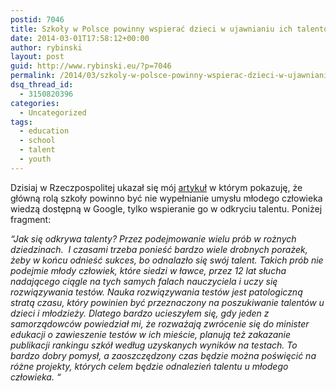 ```yaml
---
postid: 7046
title: Szkoły w Polsce powinny wspierać dzieci w ujawnianiu ich talentów
date: 2014-03-01T17:58:12+00:00
author: rybinski
layout: post
guid: http://www.rybinski.eu/?p=7046
permalink: /2014/03/szkoly-w-polsce-powinny-wspierac-dzieci-w-ujawnianiu-ich-talentow/
dsq_thread_id:
  - 3150820396
categories:
  - Uncategorized
tags:
  - education
  - school
  - talent
  - youth
---
```

Dzisiaj w Rzeczpospolitej ukazał się mój [artykuł](http://www.ekonomia.rp.pl/artykul/1090756-Nasze-szkoly-nie-ucza-poszukiwania-talentu.html) w którym pokazuję, że główną rolą szkoły powinno być nie wypełnianie umysłu młodego człowieka wiedzą dostępną w Google, tylko wspieranie go w odkryciu talentu. Poniżej fragment:

_“Jak się odkrywa talenty? Przez podejmowanie wielu prób w rożnych dziedzinach.  I czasami trzeba ponieść bardzo wiele drobnych porażek, żeby w końcu odnieść sukces, bo odnalazło się swój talent. Takich prób nie podejmie młody człowiek, które siedzi w ławce, przez 12 lat słucha nadającego ciągle na tych samych falach nauczyciela i uczy się rozwiązywania testów. Nauka rozwiązywania testów jest patologiczną stratą czasu, który powinien być przeznaczony na poszukiwanie talentów u dzieci i młodzieży. Dlatego bardzo ucieszyłem się, gdy jeden z samorządowców powiedział mi, że rozważają zwrócenie się do minister edukacji o zawieszenie testów w ich mieście, planują też zakazanie publikacji rankingu szkół według uzyskanych wyników na testach. To bardzo dobry pomysł, a zaoszczędzony czas będzie można poświęcić na różne projekty, których celem będzie odnalezień talentu u młodego człowieka. “_

 
